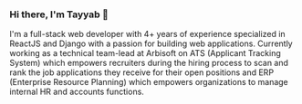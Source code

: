 ### Hi there, I'm Tayyab 👋

<!--
**tayyab-razzaq/tayyab-razzaq** is a ✨ _special_ ✨ repository because its `README.md` (this file) appears on your GitHub profile. --->

I'm a full-stack web developer with 4+ years of experience specialized in ReactJS and Django with a passion for building web applications. Currently working as a technical team-lead at Arbisoft on ATS (Applicant Tracking System) which empowers recruiters during the hiring process to scan and rank the job applications they receive for their open positions and ERP (Enterprise Resource Planning) which empowers organizations to manage internal HR  and accounts functions.
